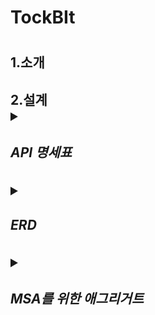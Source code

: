 <h1>TockBIt<h1>
<h2>1.소개<h2>
<h2>2.설계
<details>
    <summary><h5>API 명세표</h5></summary>

<!-- summary 아래 한칸 공백 두고 내용 삽입 -->

![image](https://github.com/Lazencas/tockbit/assets/57083072/244bec79-2817-4a82-91b4-b21da22e09d4)
![image](https://github.com/Lazencas/tockbit/assets/57083072/afa7ea0b-001f-4195-8af5-3918bd2fa3ba)

</details>

<details>
    <summary><h5>ERD</h5></summary>

<!-- summary 아래 한칸 공백 두고 내용 삽입 -->

![image](https://github.com/Lazencas/tockbit/assets/57083072/392c31cd-e246-48ff-ac8c-d189db8af9cd)

</details>

<details>
    <summary><h5>MSA를 위한 애그리거트</h5></summary>
<br>
<!-- summary 아래 한칸 공백 두고 내용 삽입 -->

![tockbit 애그리거트 drawio](https://github.com/Lazencas/tockbit/assets/57083072/4251ab25-a8ac-4487-bfdb-94797dbd8b0a)
</details>
</h2>



